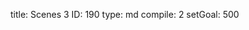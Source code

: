 title:          Scenes 3
ID:             190
type:           md
compile:        2
setGoal:        500


